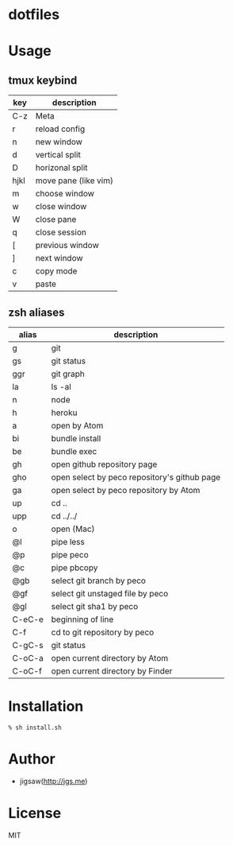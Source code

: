 dotfiles
========

# Usage

## tmux keybind

| key | description |
| --- | ----------- |
| C-z | Meta        |
| r   | reload config |
| n   | new window  |
| d   | vertical split |
| D   | horizonal split |
| hjkl| move pane (like vim) |
| m   | choose window |
| w   | close window |
| W   | close pane  |
| q   | close session |
| [   | previous window |
| ]   | next window |
| c   | copy mode   |
| v   | paste       |

## zsh aliases

| alias | description |
| ----- | ----------- |
| g     | git         |
| gs    | git status  |
| ggr   | git graph   |
| la    | ls -al      |
| n     | node        |
| h     | heroku      |
| a     | open by Atom|
| bi    | bundle install |
| be    | bundle exec |
| gh    | open github repository page |
| gho   | open select by peco repository's github page |
| ga    | open select by peco repository by Atom |
| up    | cd ..       |
| upp   | cd ../../   |
| o     | open (Mac)  |
| @l    | pipe less   |
| @p    | pipe peco   |
| @c    | pipe pbcopy |
| @gb   | select git branch by peco |
| @gf   | select git unstaged file by peco |
| @gl   | select git sha1 by peco |
| C-eC-e| beginning of line |
| C-f   | cd to git repository by peco |
| C-gC-s| git status  |
| C-oC-a| open current directory by Atom |
| C-oC-f| open current directory by Finder |

# Installation

```
% sh install.sh
```

# Author

* jigsaw(http://jgs.me)

# License

MIT
